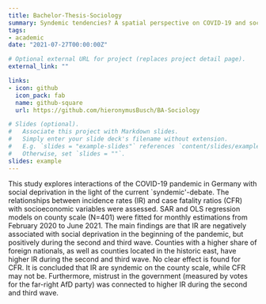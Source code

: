 ```yaml
---
title: Bachelor-Thesis-Sociology
summary: Syndemic tendencies? A spatial perspective on COVID-19 and socioeconomic deprivation in Germany. 
tags:
- academic
date: "2021-07-27T00:00:00Z"

# Optional external URL for project (replaces project detail page).
external_link: ""

links:
- icon: github
  icon_pack: fab
  name: github-square
  url: https://github.com/hieronymusBusch/BA-Sociology

# Slides (optional).
#   Associate this project with Markdown slides.
#   Simply enter your slide deck's filename without extension.
#   E.g. `slides = "example-slides"` references `content/slides/example-slides.md`.
#   Otherwise, set `slides = ""`.
slides: example
---
```


This study explores interactions of the COVID-19 pandemic in Germany with social deprivation in the light of the current `syndemic'-debate. The relationships between incidence rates (IR) and case fatality ratios (CFR) with socioeconomic variables were assessed. SAR and OLS regression models on county scale (N=401) were fitted for monthly estimations from February 2020 to June 2021. The main findings are that IR are negatively associated with social deprivation in the beginning of the pandemic, but positively during the second and third wave. Counties with a higher share of foreign nationals, as well as counties located in the historic east, have higher IR during the second and third wave. No clear effect is found for CFR. It is concluded that IR are syndemic on the county scale, while CFR may not be. Furthermore, mistrust in the government (measured by votes for the far-right AfD party) was connected to higher IR during the second and third wave. 
